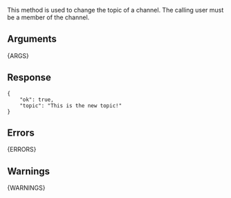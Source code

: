 This method is used to change the topic of a channel. The calling user must be a member of the channel.

## Arguments

{ARGS}


## Response

	{
		"ok": true,
		"topic": "This is the new topic!"
	}

## Errors

{ERRORS}

## Warnings

{WARNINGS}

